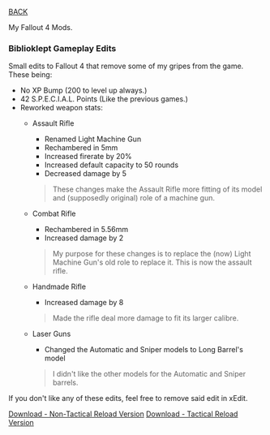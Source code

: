 
[BACK](..)

My Fallout 4 Mods.

### Biblioklept Gameplay Edits

Small edits to Fallout 4 that remove some of my gripes from the game. These being: 
- No XP Bump (200 to level up always.)
- 42 S.P.E.C.I.A.L. Points (Like the previous games.)
- Reworked weapon stats:
	- Assault Rifle 
		- Renamed Light Machine Gun
		- Rechambered in 5mm
		- Increased firerate by 20%
		- Increased default capacity to 50 rounds
		- Decreased damage by 5
		
		> These changes make the Assault Rifle more fitting of its model and (supposedly original) role of a machine gun.
		
	- Combat Rifle 
		- Rechambered in 5.56mm 
		- Increased damage by 2
		
		> My purpose for these changes is to replace the (now) Light Machine Gun's old role to replace it. This is now the assault rifle.
		
	- Handmade Rifle
		- Increased damage by 8
		
		> Made the rifle deal more damage to fit its larger calibre.
		
	- Laser Guns
		- Changed the Automatic and Sniper models to Long Barrel's model
		
		> I didn't like the other models for the Automatic and Sniper barrels.

If you don't like any of these edits, feel free to remove said edit in xEdit.

[Download - Non-Tactical Reload Version](./dl/bge/notr/BibliokleptGameplayEdits.esp)
[Download - Tactical Reload Version](./dl/bge/tr/BibliokleptGameplayEdits.esp)